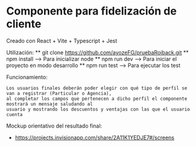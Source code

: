 # Componente para fidelización de cliente
Creado con React + Vite + Typescript + Jest

Utilización:
** git clone https://github.com/ayozeFG/pruebaRoiback.git
** npm install --> Para inicializar node
** npm run dev --> Para iniciar el proyecto en modo desarrollo
** npm run test --> Para ejecutar los test


Funcionamiento:
```
Los usuarios finales deberán poder elegir con qué tipo de perfil se van a registrar (Particular o Agencia),
al completar los campos que pertenecen a dicho perfil el componente mostrará un mensaje saludando al
usuario y mostrando los descuentos y ventajas con las que el usuario cuenta
```

Mockup orientativo del resultado final:
*  https://projects.invisionapp.com/share/2A11K1YEDJE7#/screens
